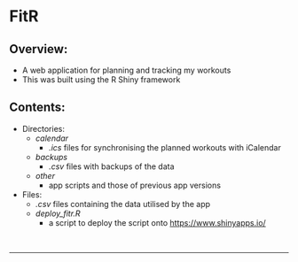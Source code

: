 # FitR

## **Overview:**
* A web application for planning and tracking my workouts
* This was built using the R Shiny framework

## **Contents:**
* Directories:
    - *calendar*
        * *.ics* files for synchronising the planned workouts with iCalendar
    - *backups*
        * *.csv* files with backups of the data
    - *other*
        * app scripts and those of previous app versions
* Files:
    - *.csv* files containing the data utilised by the app
    - *deploy_fitr.R*
        * a script to deploy the script onto https://www.shinyapps.io/

<br/>
<hr/>
<br/>
